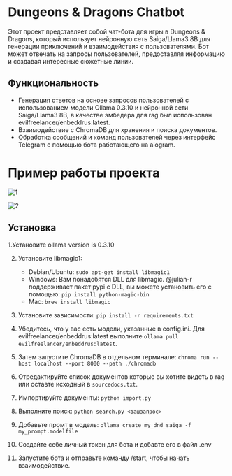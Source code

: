 # Dungeons & Dragons Chatbot

Этот проект представляет собой чат-бота для игры в Dungeons & Dragons, который использует нейронную сеть Saiga/Llama3 8B  для генерации приключений и взаимодействия с пользователями. 
Бот может отвечать на запросы пользователей, предоставляя информацию и создавая интересные сюжетные линии.

## Функциональность

- Генерация ответов на основе запросов пользователей с использованием модели Ollama 0.3.10 и нейронной сети Saiga/Llama3 8B, в качестве эмбедера для rag был использован evilfreelancer/enbeddrus:latest.
- Взаимодействие с ChromaDB для хранения и поиска документов.
- Обработка сообщений и команд пользователей через интерфейс Telegram с помощью бота работающего на aiogram.
  
# Пример работы проекта

![1](https://github.com/user-attachments/assets/c2214d7f-c3af-4b69-b718-36a086bf531c)


![2](https://github.com/user-attachments/assets/bb0c74cd-e0b2-4146-b6ad-bfdb8483d8ad)



## Установка
1.Установите ollama version is 0.3.10

2. Установите libmagic1:
   - Debian/Ubuntu: `sudo apt-get install libmagic1`
   - Windows: Вам понадобятся DLL для libmagic. @julian-r поддерживает пакет pypi с DLL, вы можете установить его с помощью: `pip install python-magic-bin`
   - Mac: `brew install libmagic`
   
3. Установите зависимости: `pip install -r requirements.txt`

4. Убедитесь, что у вас есть модели, указанные в config.ini. Для evilfreelancer/enbeddrus:latest выполните `ollama pull evilfreelancer/enbeddrus:latest`. 

5. Затем запустите ChromaDB в отдельном терминале: `chroma run --host localhost --port 8000 --path ./chromadb`

6. Отредактируйте список документов которые вы хотите видеть в rag или оставте исходный в `sourcedocs.txt`.

7. Импортируйте документы: `python import.py`

8. Выполните поиск: `python search.py <вашзапрос>`

9. Добавьте промт в модель: `ollama create my_dnd_saiga -f my_prompt.modelfile`
10. Создайте себе личный токен для бота и добавте его в файл .env
11. Запустите бота и отправьте команду /start, чтобы начать взаимодействие.
